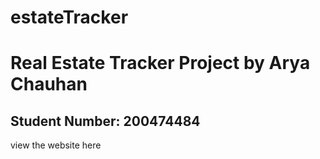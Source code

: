 # estateTracker
<h1>Real Estate Tracker Project by Arya Chauhan</h1>
<h2>Student Number: 200474484</h2>
view the website here <a href="https://estatetracker.onrender.com"></a>
